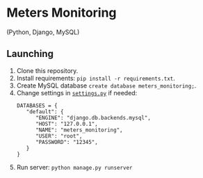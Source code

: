# Meters Monitoring

(Python, Django, MySQL)

## Launching

1. Clone this repository.
2. Install requirements: `pip install -r requirements.txt`.
3. Create MySQL database `create database meters_monitoring;`.
4. Change settings in [`settings.py`][settings-location] if needed: 
   ```
   DATABASES = {
      "default": {
         "ENGINE": "django.db.backends.mysql",
         "HOST": "127.0.0.1",
         "NAME": "meters_monitoring",
         "USER": "root",
         "PASSWORD": "12345",
      }
   }
   ```
5. Run server: `python manage.py runserver`

[settings-location]: MetersMonitoring/settings.py